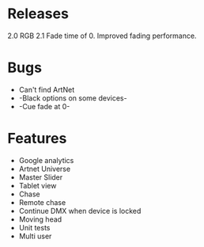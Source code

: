 # Releases #

2.0 RGB
2.1 Fade time of 0. Improved fading performance.

# Bugs #

* Can't find ArtNet
* -Black options on some devices-
* -Cue fade at 0-

# Features #

* Google analytics 
* Artnet Universe
* Master Slider
* Tablet view
* Chase
* Remote chase
* Continue DMX when device is locked
* Moving head
* Unit tests
* Multi user